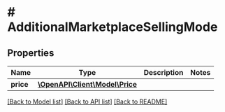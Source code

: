 # # AdditionalMarketplaceSellingMode

## Properties

Name | Type | Description | Notes
------------ | ------------- | ------------- | -------------
**price** | [**\OpenAPI\Client\Model\Price**](Price.md) |  |

[[Back to Model list]](../../README.md#models) [[Back to API list]](../../README.md#endpoints) [[Back to README]](../../README.md)

